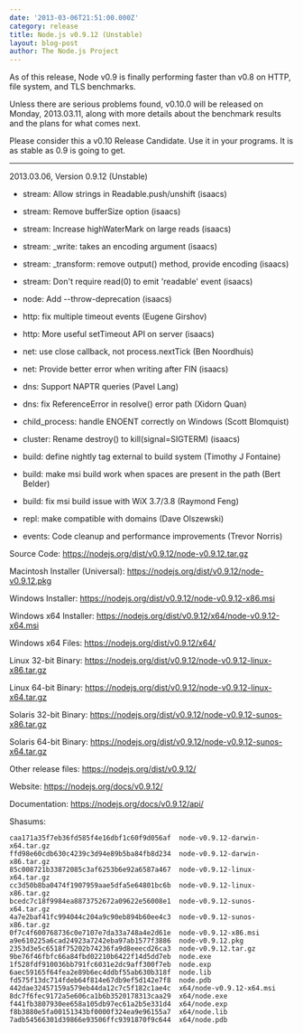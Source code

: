 ```yaml
---
date: '2013-03-06T21:51:00.000Z'
category: release
title: Node.js v0.9.12 (Unstable)
layout: blog-post
author: The Node.js Project
---
```


As of this release, Node v0.9 is finally performing faster than v0.8
on HTTP, file system, and TLS benchmarks.

Unless there are serious problems found, v0.10.0 will be released on
Monday, 2013.03.11, along with more details about the benchmark
results and the plans for what comes next.

Please consider this a v0.10 Release Candidate. Use it in your
programs. It is as stable as 0.9 is going to get.

---

2013.03.06, Version 0.9.12 (Unstable)

- stream: Allow strings in Readable.push/unshift (isaacs)

- stream: Remove bufferSize option (isaacs)

- stream: Increase highWaterMark on large reads (isaacs)

- stream: \_write: takes an encoding argument (isaacs)

- stream: \_transform: remove output() method, provide encoding (isaacs)

- stream: Don't require read(0) to emit 'readable' event (isaacs)

- node: Add --throw-deprecation (isaacs)

- http: fix multiple timeout events (Eugene Girshov)

- http: More useful setTimeout API on server (isaacs)

- net: use close callback, not process.nextTick (Ben Noordhuis)

- net: Provide better error when writing after FIN (isaacs)

- dns: Support NAPTR queries (Pavel Lang)

- dns: fix ReferenceError in resolve() error path (Xidorn Quan)

- child_process: handle ENOENT correctly on Windows (Scott Blomquist)

- cluster: Rename destroy() to kill(signal=SIGTERM) (isaacs)

- build: define nightly tag external to build system (Timothy J Fontaine)

- build: make msi build work when spaces are present in the path (Bert Belder)

- build: fix msi build issue with WiX 3.7/3.8 (Raymond Feng)

- repl: make compatible with domains (Dave Olszewski)

- events: Code cleanup and performance improvements (Trevor Norris)

Source Code: https://nodejs.org/dist/v0.9.12/node-v0.9.12.tar.gz

Macintosh Installer (Universal): https://nodejs.org/dist/v0.9.12/node-v0.9.12.pkg

Windows Installer: https://nodejs.org/dist/v0.9.12/node-v0.9.12-x86.msi

Windows x64 Installer: https://nodejs.org/dist/v0.9.12/x64/node-v0.9.12-x64.msi

Windows x64 Files: https://nodejs.org/dist/v0.9.12/x64/

Linux 32-bit Binary: https://nodejs.org/dist/v0.9.12/node-v0.9.12-linux-x86.tar.gz

Linux 64-bit Binary: https://nodejs.org/dist/v0.9.12/node-v0.9.12-linux-x64.tar.gz

Solaris 32-bit Binary: https://nodejs.org/dist/v0.9.12/node-v0.9.12-sunos-x86.tar.gz

Solaris 64-bit Binary: https://nodejs.org/dist/v0.9.12/node-v0.9.12-sunos-x64.tar.gz

Other release files: https://nodejs.org/dist/v0.9.12/

Website: https://nodejs.org/docs/v0.9.12/

Documentation: https://nodejs.org/docs/v0.9.12/api/

Shasums:

```
caa171a35f7eb36fd585f4e16dbf1c60f9d056af  node-v0.9.12-darwin-x64.tar.gz
ffd98e60cdb630c4239c3d94e89b5ba84fb8d234  node-v0.9.12-darwin-x86.tar.gz
85c008721b33872085c3af6253b6e92a6587a467  node-v0.9.12-linux-x64.tar.gz
cc3d50b8ba0474f1907959aae5dfa5e64801bc6b  node-v0.9.12-linux-x86.tar.gz
bcedc7c18f9984ea8873752672a09622e56008e1  node-v0.9.12-sunos-x64.tar.gz
4a7e2baf41fc994044c204a9c90eb894b60ee4c3  node-v0.9.12-sunos-x86.tar.gz
0f7c4f600768736c0e7107e7da33a748a4e2d61e  node-v0.9.12-x86.msi
a9e610225a6cad24923a7242eba97ab1577f3886  node-v0.9.12.pkg
2353d3e5c6518f75202b74236fa9d8eeecd26ca3  node-v0.9.12.tar.gz
9be76f46fbfc66a84fbd02210b6422f14d5dd7eb  node.exe
1f528fdf910036bb791fc6031e2dc9aff300f7eb  node.exp
6aec59165f64fea2e89b6ec4ddbf55ab630b318f  node.lib
fd575f13dc714fdeb64f814e67db9ef5d142e7f8  node.pdb
442dae32457159a579eb44da12c7c5f182c1ae4c  x64/node-v0.9.12-x64.msi
8dc7f6fec9172a5e606ca1b6b3520178313caa29  x64/node.exe
f441fb3807930ee658a105db97ec61a2b5e331d4  x64/node.exp
f8b3880e5fa00151343bf0000f324ea9e96155a7  x64/node.lib
7adb54566301d39866e93506ffc9391870f9c644  x64/node.pdb
```
